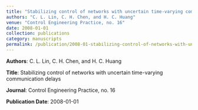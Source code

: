 ```yaml
---
title: "Stabilizing control of networks with uncertain time-varying communication delays"
authors: "C. L. Lin, C. H. Chen, and H. C. Huang"
venue: "Control Engineering Practice, no. 16"
date: 2008-01-01
collection: publications
category: manuscripts
permalink: /publication/2008-01-stabilizing-control-of-networks-with-uncertain-time-varying-communication-delays
---
```


**Authors**: C. L. Lin, C. H. Chen, and H. C. Huang

**Title**: Stabilizing control of networks with uncertain time-varying communication delays

**Journal**: Control Engineering Practice, no. 16

**Publication Date**: 2008-01-01
